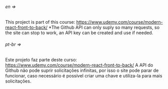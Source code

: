 ###### en =>

This project is part of this course: https://www.udemy.com/course/modern-react-front-to-back/
*The Github API can only suply so many requests, so the site can stop to work, an API key can be created and use if needed.  

###### pt-br =>

Este projeto faz parte deste curso: https://www.udemy.com/course/modern-react-front-to-back/ 
A API do Github não pode suprir solicitações infinitas, por isso o site pode parar de funcionar, caso necessário é possível criar uma chave e utiliza-la para mais solicitações.
